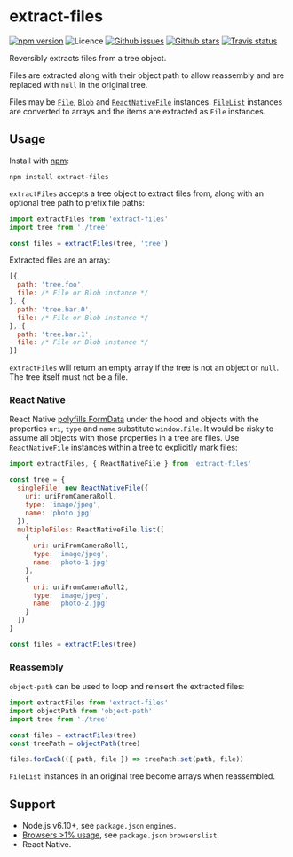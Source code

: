 # extract-files

[![npm version](https://img.shields.io/npm/v/extract-files.svg)](https://npm.im/extract-files) ![Licence](https://img.shields.io/npm/l/extract-files.svg) [![Github issues](https://img.shields.io/github/issues/jaydenseric/extract-files.svg)](https://github.com/jaydenseric/extract-files/issues) [![Github stars](https://img.shields.io/github/stars/jaydenseric/extract-files.svg)](https://github.com/jaydenseric/extract-files/stargazers) [![Travis status](https://img.shields.io/travis/jaydenseric/extract-files.svg)](https://travis-ci.org/jaydenseric/extract-files)

Reversibly extracts files from a tree object.

Files are extracted along with their object path to allow reassembly and are replaced with `null` in the original tree.

Files may be [`File`](https://developer.mozilla.org/en/docs/Web/API/File), [`Blob`]('https://developer.mozilla.org/en/docs/Web/API/Blob') and [`ReactNativeFile`](https://github.com/jaydenseric/extract-files#react-native) instances. [`FileList`](https://developer.mozilla.org/en/docs/Web/API/FileList) instances are converted to arrays and the items are extracted as `File` instances.

## Usage

Install with [npm](https://npmjs.com):

```shell
npm install extract-files
```

`extractFiles` accepts a tree object to extract files from, along with an optional tree path to prefix file paths:

```js
import extractFiles from 'extract-files'
import tree from './tree'

const files = extractFiles(tree, 'tree')
```

Extracted files are an array:

```js
[{
  path: 'tree.foo',
  file: /* File or Blob instance */
}, {
  path: 'tree.bar.0',
  file: /* File or Blob instance */
}, {
  path: 'tree.bar.1',
  file: /* File or Blob instance */
}]
```

`extractFiles` will return an empty array if the tree is not an object or `null`. The tree itself must not be a file.

### React Native

React Native [polyfills FormData](https://github.com/facebook/react-native/blob/v0.45.1/Libraries/Network/FormData.js) under the hood and objects with the properties `uri`, `type` and `name` substitute `window.File`. It would be risky to assume all objects with those properties in a tree are files. Use `ReactNativeFile` instances within a tree to explicitly mark files:

```js
import extractFiles, { ReactNativeFile } from 'extract-files'

const tree = {
  singleFile: new ReactNativeFile({
    uri: uriFromCameraRoll,
    type: 'image/jpeg',
    name: 'photo.jpg'
  }),
  multipleFiles: ReactNativeFile.list([
    {
      uri: uriFromCameraRoll1,
      type: 'image/jpeg',
      name: 'photo-1.jpg'
    },
    {
      uri: uriFromCameraRoll2,
      type: 'image/jpeg',
      name: 'photo-2.jpg'
    }
  ])
}

const files = extractFiles(tree)
```

### Reassembly

`object-path` can be used to loop and reinsert the extracted files:

```js
import extractFiles from 'extract-files'
import objectPath from 'object-path'
import tree from './tree'

const files = extractFiles(tree)
const treePath = objectPath(tree)

files.forEach(({ path, file }) => treePath.set(path, file))
```

`FileList` instances in an original tree become arrays when reassembled.

## Support

* Node.js v6.10+, see `package.json` `engines`.
* [Browsers >1% usage](http://browserl.ist/?q=%3E1%25), see `package.json` `browserslist`.
* React Native.
